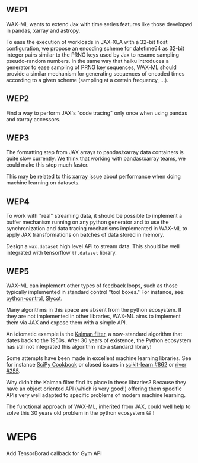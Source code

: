 
## WEP1

WAX-ML wants to extend Jax with time series features like those developed in pandas,
xarray and astropy.

To ease the execution of workloads in JAX-XLA with a 32-bit float configuration,
we propose an encoding scheme for datetime64 as 32-bit integer pairs
similar to the PRNG keys used by Jax to resume sampling pseudo-random numbers.
In the same way that haiku introduces a generator to ease sampling of PRNG key sequences,
WAX-ML should provide a similar mechanism for generating sequences
of encoded times according to a given scheme (sampling at a certain frequency, ...).

## WEP2

Find a way to perform JAX's "code tracing" only once when using pandas and xarray accessors.

## WEP3

The formatting step from JAX arrays to pandas/xarray data containers is quite slow currently.
We think that working with pandas/xarray teams, we could make this step much faster.

This may be related to this [xarray issue](https://github.com/pydata/xarray/issues/2799)
about performance when doing machine learning on datasets.

## WEP4

To work with "real" streaming data, it should be possible to implement a buffer mechanism running
on any python generator and to use the synchronization and data tracing mechanisms implemented in WAX-ML to apply JAX
transformations on batches of data stored in memory.

Design a `wax.dataset` high level API to stream data.
This should be well integrated with tensorflow `tf.dataset` library.

## WEP5

WAX-ML can implement other types of feedback loops, such as those typically
implemented in standard control "tool boxes."
For instance, see:
[python-control](https://github.com/python-control/python-control),
[Slycot](https://github.com/python-control/Slycot).

Many algorithms in this space are absent from the python ecosystem.
If they are not implemented in other libraries,
WAX-ML aims to implement them via JAX and expose them with a simple API.

An idiomatic example is the [Kalman filter](https://fr.wikipedia.org/wiki/Filtre_de_Kalman),
a now-standard algorithm that dates back to the 1950s.
After 30 years of existence, the Python ecosystem has still not integrated this algorithm into
a standard library!

Some attempts have been made in excellent machine learning libraries. See for instance
[SciPy Cookbook](https://scipy-cookbook.readthedocs.io/items/KalmanFiltering.html#) or
closed issues  in [scikit-learn #862](https://github.com/scikit-learn/scikit-learn/pull/862)
or [river #355](https://github.com/online-ml/river/pull/355).

Why didn't the Kalman filter find its place in these libraries?
Because they have an object oriented API (which is very good!)
offering them specific APIs very well adapted to specific problems
of modern machine learning.

The functional approach of WAX-ML, inherited from JAX,
could well help to solve this 30 years old problem in the python ecosystem :smiley: !



# WEP6
Add TensorBorad callback for Gym API
